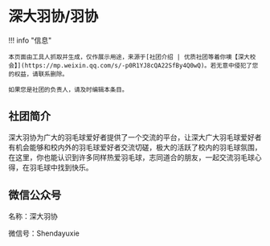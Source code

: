 # 深大羽协/羽协

!!! info "信息"

    本页面由工具人抓取并生成，仅作展示用途，来源于[社团介绍 | 优质社团等着你噢【深大校会】](https://mp.weixin.qq.com/s/-p0R1YJ8cQA22SfBy4Q0wQ)。若无意中侵犯了您的权益，请联系删除。
    
    如果您是社团的负责人，请及时编辑本条目。

## 社团简介
深大羽协为广大的羽毛球爱好者提供了一个交流的平台，让深大广大羽毛球爱好者有机会能够和校内外的羽毛球爱好者交流切磋，极大的活跃了校内的羽毛球氛围，在这里，你也能认识到许多同样热爱羽毛球，志同道合的朋友，一起交流羽毛球心得，在羽毛球中找到快乐。

## 微信公众号
名称：深大羽协

微信号：Shendayuxie
